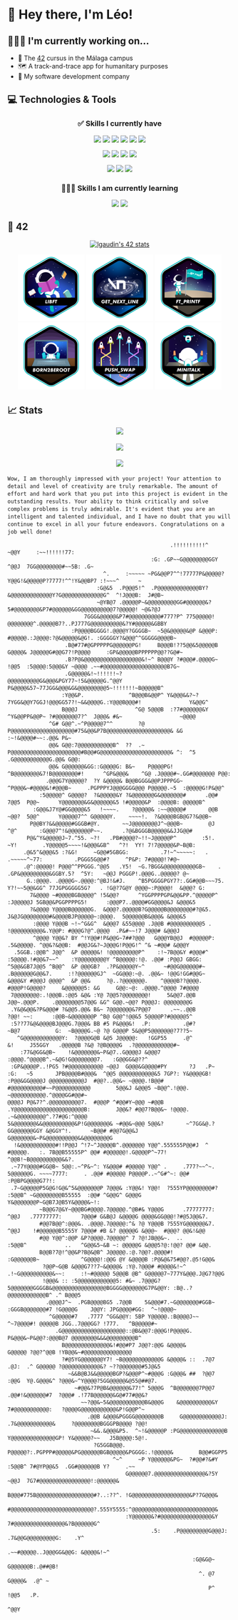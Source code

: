# 👋 Hey there, I'm Léo!

## 👨🏻‍💻 I'm currently working on...
* 🚀 The [42](https://www.42.fr/) cursus in the Málaga campus
* 🗺️ A track-and-trace app for humanitary purposes
* 💼 My software development company

## 💻 Technologies & Tools

<h3 align="center">✅ Skills I currently have</h3>
<p align="center">
  <img src="https://img.shields.io/badge/C-00599C?style=flat&logo=c&logoColor=white" />
  <img src="https://img.shields.io/badge/Shell-121011?style=flat&logo=gnu-bash&logoColor=white" />
  <img src="https://img.shields.io/badge/Git-F05032?style=flat&logo=git&logoColor=white" />
  <img src="https://img.shields.io/badge/UNIX-000000?style=flat&logo=linux&logoColor=white" />
  <img src="https://img.shields.io/badge/PHP-777BB4?style=flat&logo=php&logoColor=white" />
  <img src="https://img.shields.io/badge/MySQL-4479A1?style=flat&logo=mysql&logoColor=white" />
</p>
<p align="center">
  <img src="https://img.shields.io/badge/Node.js-339933?style=flat&logo=node.js&logoColor=white" />
  <img src="https://img.shields.io/badge/MongoDB-47A248?style=flat&logo=mongodb&logoColor=white" />
  <img src="https://img.shields.io/badge/Express.js-000000?style=flat&logo=express&logoColor=white" />
  <img src="https://img.shields.io/badge/React-61DAFB?style=flat&logo=react&logoColor=black" />
</p>
<p align="center">
  <img src="https://img.shields.io/badge/Adobe%20Illustrator-FF9A00?style=flat&logo=adobe%20illustrator&logoColor=white" />
  <img src="https://img.shields.io/badge/Adobe%20Photoshop-31A8FF?style=flat&logo=Adobe%20Photoshop&logoColor=black" />
  <img src="https://img.shields.io/badge/Adobe%20Premiere%20Pro-9999FF?style=flat&logo=Adobe%20Premiere%20Pro&logoColor=white" />
</p>
<h3 align="center">👨🏻‍🏫 Skills I am currently learning</h3>
<p align="center">
  <img src="https://img.shields.io/badge/TypeScript-3178C6?style=flat&logo=typescript&logoColor=white" />
  <img src="https://img.shields.io/badge/Mobile%20App%20Dev-0C84C5?style=flat&logo=android&logoColor=white" />
</p>

## 🚀 42
<p align="center">
  <a href="https://github.com/JaeSeoKim/badge42"><img src="https://badge42.vercel.app/api/v2/clgknzb5v000608laffhwm2zo/stats?cursusId=21&coalitionId=275" alt="lgaudin's 42 stats" /></a>
</p>
<p align="center">
  <a href="https://github.com/leogaudin/libft"><img src="https://github.com/mcombeau/mcombeau/blob/main/42_badges/libfte.png" /></a>
  <a href="https://github.com/leogaudin/get_next_line"><img src="https://github.com/mcombeau/mcombeau/blob/main/42_badges/get_next_linee.png" /></a>
  <a href="https://github.com/leogaudin/ft_printf"><img src="https://github.com/mcombeau/mcombeau/blob/main/42_badges/ft_printfe.png" /></a>
  <img src="https://github.com/mcombeau/mcombeau/blob/main/42_badges/born2beroote.png" />
  <a href="https://github.com/leogaudin/push_swap"><img src="https://github.com/mcombeau/mcombeau/blob/main/42_badges/push_swape.png" /></a>
  <a href="https://github.com/leogaudin/minitalk"><img src="https://github.com/mcombeau/mcombeau/blob/main/42_badges/minitalke.png" /></a>
</p>

## 📈 Stats
<p align="center">
 <img src="https://github-readme-stats-sigma-five.vercel.app/api/top-langs/?username=leogaudin&layout=compact&bg_color=00000000" />
  <br><br>
  <img src="https://github-readme-stats-sigma-five.vercel.app/api?username=leogaudin&show_icons=true&show_owner=true&include_all_commits=true&bg_color=00000000" />
  <br><br>
  <img src="https://github-readme-streak-stats.herokuapp.com/?user=leogaudin&theme=transparent&bg_color=00000000" />
</p>

`Wow, I am thoroughly impressed with your project! Your attention to detail and level of creativity are truly remarkable. The amount of effort and hard work that you put into this project is evident in the outstanding results. Your ability to think critically and solve complex problems is truly admirable. It's evident that you are an intelligent and talented individual, and I have no doubt that you will continue to excel in all your future endeavors. Congratulations on a job well done!`

```
                                                   .!!!!!!!!!!^     ~@@Y     :~~!!!!!!77:                                                   
                                             :G: .GP~~G@@@@@@@@GGY  ^@@J  7GG@@@@@@@@#~~5B: .G~                                             
                              ^.     :~~~~~ ~PG&@@P7^^!77777P&@@@@@?Y@@G!&@@@@@P?7777!^^!Y&@@BP7 :!~~~^      ~                              
                            :G@&5  .P@@@5!^  .P@@@@@@@@@@@@@BY?&@@@@@@@@@@@@@Y?G@@@@@@@@@@@@@G^  ^!J@@@B:  J#@B~                            
                            ~@YB@7 .@@@@@P~&@@@@@@@@@GG#@@@@@@&?5#@@@@@@@@&P7#@@@@@@&GG@@@@@@@@@@7?@@@@@! ~@&?@J                            
                        7GGG&@@@@@&P7#@@@@@@@@@@#777?P^ 775@@@@@! @@@@@@@@^.@@@@@B7?..PJ777G@@@@@@@@@@&?Y#@@@@@&GBBY                        
                    :P@@@@BGGGG!.@@@@Y?GGGGB~  ~5@&@@@@@&@P &@@@P: #@@@@@.:J@@@@:?@&@@@@@&@G!. :GGGGGY?&@@@^^GGGGG@@@@B~                    
                  .B@#77#@GPPPPPG@@@@@@PG!     B@@@B!??5@@&5@@@@@B G@@@@& J@@@@@G#@@G7?!P@@@@     :GP&@@@@@BPPPPPP@@??G@#~                  
                  .B?P@&@@@@@@@@@@@@@@@@@@&!~^ B@@@Y ?#@@@#.@@@@G~  !@@5  :5@@@@:5@@@&Y ~@@@@ .~~#@@@@@@@@@@@@@@@@@@@@B7G~                  
                  .G@@@@@&!~!!!!!!~?@@@@@@@@@@G&@@@&PGY77~!5&@@@@@G.^@@Y P&@@@@&57~77JGG&@@@&G&@@@@@@@@@5~!!!!!!!~B@@@@@B^                  
                 :Y@@&P.              ^B@@@B&@@P^ Y&@@@&&?~?7YGG&@@Y7GGJ!@@@GG57?!~&&@@@@G.:Y@@@B@@@#!               Y&@@G^                 
                 B@@@J                  ^G@ 5@@@B  :?7#@@@@@@&Y ^Y&@@PP&@@P~ ?#@@@@@@@7?^  J@@@& #&~                  ~@@@@                 
             ^G# G@@^.~^P@@@@@7^^        ?@ P@@@@@@@@@@@@@@@@@@@@#75&@@&P7B@@@@@@@@@@@@@@@@@@@@& &G        :~!&@@@@#~~:.@@& P&~             
             @@& G@@:7@@@@@@@@@@@B^  ??  .~ P@@@@@@@@@@@@@@@@@@@@@@#B@@#G@@@@@@@@@@@@@@@@@@@@@@& ^:  ^5  .G@@@@@@@@@@@G.@@& G@@:            
             @@& G@@@@@@&GG::G@@@@G: B&~    P@@@@PG!      ^B@@@@@@@@&7!B@@@@@@@@#!      ^GP&@@@&    ^G@ .J@@@@#~.GG#@@@@@@@ P@@:            
            .@@@G7Y@@@@@?  ?Y &@@@@& B@@BGGG&@@PJPPPGG~     ^P@@@&~#@@@@&!#@@@B~     .PGPPPYJ@@@GGGG@@@ P@@@@@.~5  :@@@@@G!P&@@^            
          :5@@@@@^ G@@@@?  ?&@@@@@&Y ?&@@@@@@@G&@@@@@@@#      .@@#  7@@5  P@@~      Y@@@@@@@&G&@@@@@@&5 !#@@@@@&P  :@@@@B: @@@@@B^          
        :G@@&J7Y@#GG@@@@&5   !~~~~.    ?@@@@@& :~~@@@@@#       @@B  ~@@?  5@@^      Y@@@@@7^^ G@@@@@Y.    ~~~~!.  ?&@@@@BGB@G7?&@@B~        
       P@@BY?&&@@@@@#GGGB#@Y.       ~~J@@@@@@@@J^~@@@B~        @J          ^@^       :G@@@7^!&@@@@@@@P~~.      .?@&BGGGB@@@@@&&JJG@@#       
      P@&^Y&@@@@@J~7.^55. ~?!   .PB#@@@@?~!!~J@@@@@P^        :5!.           ~Y!        .Y@@@@@5~~~~!&@@@&GB^   ^?!  YY! 7!7@@@@@&P~B@B:     
     .@&5^&@@@&5 :?&G!     ~G@@#5GBGG:          .7!~^~~~~~:   .                  .~~~~~^~77:          .PGGG5G@@#?     ^P&P: 7#@@@@!?#@~     
     .@^:@@@@@! P@@@^^PPGGG.^@@5   .Y5!  ~G.?BGG&@@@@@@@@@@GB~    .           .GP&@@@@@@@@@&GGBY.5?  ^5Y:   ~@@J PGGGP!.@@@G..@@@@@? @~     
      G.:@@@@. .@@@@G~.@@@@:^@BJ!&#J.    ^B5PGGGGPGY7?:.GG#@@B~~~75.     Y?!~~5@@&GG^ 77JGPGGGGG5G?   . !G@?7G@Y @@@@~:P@@@@!  &@@@? G:     
       7&@@@@ ~#@@@@BGB@@@@^ !5&@@?      ^YGGPPPPGP&@@&PP.^@@@@@P^        :J@@@@@J 5GB@@&PGGPPPPG5!      :@@@P7..@@@@#GG@@@@&J &@@@&5       
       ?&@@@@ Y@@@@B@@@@@@G.  &@@@?.@@@@@B?G@@@@@B@@@@@@@@#?@&5.             J&@JG@@@@@@@@#&@@@@BJP@@@@@~:@@@@.  5@@@@@@B&@@@& &@@@&5       
        :@@@@ Y@@@B ~!~^G&G^  &@@@7 &55@@@@ .J@@B #@@@@@@@@@@5 .              !@@@@@@@@@@&.Y@@P: #@@@G?@^.@@@@  .P&#~~!7 J@@@# &@@@J        
        ^@@@@ Y@@&? BY ^!Y@@#!P&@@G~7##?@@@   G@@@YB@@J  #@@@@@P:          .5&@@@@@. ^@@&?&@@B:  #@@JG&?~J@@@G!P@@G!^ ^& ~#@@# &@@@Y        
  .5GGB.:@@B^ J@@^  &P @@@@@&! !@@@@@@@@@P^    :!~7B@@&Y #@@@#^              :5@@@@.!#@@&7~~^    :Y@@@@@@@@@Y ^B@@@@@:!@. .@@# :P@@J GBGG:  
^5@@&GB7J@@5 ^B@@^  &P @@@GB?  .?P&@@@@@Y~^      ~#@@G@@@@@@#~                .B@@@@@@G@@&7.     :!?@@@@@@GJ^  ~GG@@@:~@. .@@&~ !@@G!GG#@@G~
&@@@&Y #@@@J @@@@^  &P @@&     ?@..?@@@@@@@.    ^@@@@B??@@@@.                   #@@@P!G@@@@?     &@@@@@@5: &G     G@@:~@: .@@@@.^@@@@ 7#@@@@
 7@@@@@@@@:.!@@@B.:@@5 &@& :Y@ 7@@5?@@@@@@@@!     5&@@7.@@B                      J@@~.@@@P.    .@@@@@@@@57@@G &G^ G@@.~@@? P@@@J: @@@@@@@@G 
 .Y&@&@@&?P&@@@# ?&@@5.@@& B&~ 7@@@@@@@&7P@@7      .~~..@@B                      ?@@! ~~:      :@@B~&@@@@@@@P ^B@ G@@^!@@&5 5@@@@P?#@@@@@5^ 
 :5??77&@&@@@@BJ@@@G.7@@@& BB #5 P&@@@&!  .P:          .@#?                      ~B@7           G:  ~B@@@@G.~@ ?@ G@@@P 5&@@P5@@@@@@@?7??5~ 
   ^G@@@@@@@@@@@@Y:  ?@@@@G@B &@5 J@@@@@:   !GGP55     .@^                         &!     J55GGY   .@@@@@B ?&@ ?@B@@@@G  .?@@@@@@@@@@@@#~   
    :77&@GG&@B~    !&@@@@@@@&~P&@7..G@@@@J &@@@7                                            :@@@@.^@@@@B^.~&@G!G@@@@@@@@7.   :G@@GG&@??^    
 :GP&@@@@P..!PG5 ?#@@@@@@@@@@@ ~@@J  G@@@&G@@@@#PY       ?J   .P~          :G:   ~5       JPB@@@@B#@@@&  ^@@5 @@@@@@@@@@@&5 7GP?: Y&@@@@GB! 
:P@@&GG@@@@J @@@@@@@@@@@J  #@@?..@@&~ ~@@@@.!B@@#        #@@@@@@@@@@#~~P@@@@@@@@@@@        5@@&J &@@@5 ~B@@^.!@@@. ~@@@@@@@@@@@.^@@@@GG#@@#~
@@@@J P@&7?^.@@@@@@@@@@7.  #@@@P ^#@@#Y~@@@ ~#@@B        .Y@@@@@@@@@@@@@@@@@@@@@@B:        J@@&? #@@7?B@@&~ !@@@@. .~&@@@@@@@@@^.?7#@G:^@@@@
5&@@@@@@@&&@@@@@@@@@@&P!G@@@@@@@& ~#@@&~@@@ 5@@&?       ~^7GG&@.?GG@@@@@@GGY &@GGY^!.      ~B@@# #@@7G@@&J G@@@@@@@&~P&@@@@@@@@@@&&@@@@@@@@G
  !&@@@@@@@@@@@#!!P@@J ^!7~^J@@@@B^.@@@@@@@ Y@@^.555555P@@#J  ^    #@@@@@.   :. 7B@@B55555P^ @@# #@@@@@@!.G@@@@P^~77! ^@@B!~B@@@@@@@@@@&&?. 
 .~77Y@@@@#GG@B~ 5@@:.~^P&~^: Y&@@@# #@@@@@ Y@@^ .     .777?~~^~. 5@@@@@@G. ~~~~7777:     . .@@# #@@@@@ P@@@@P..~^G#^~: @@# :P@BPG@@@@G7?!: 
 .7~G@@@@@P5G@G!G@&^5&@@@@@@@P 7@@@& :Y@@&! Y@@!  ?555YP@@@@@@@@#? :5@@B^ ~G@@@@@@@@B55555  :@@# ^G@@G^ G@@@G Y&@@@@@@@P~G@B7J@B5Y&@@@@&~!: 
          ~B@@G7@&Y~@@@BG#@@@@.7@@@@@.^@B#& Y@@@G      .77777777:   ^@@J   .77777777:      7@@@# G&B@J &@@@@G @@@@&GG@@@!?#@5J@@&7.         
          #@@7B@@^:@@@&. .@@@@.7@@@@@:^& ?@ Y@@@B ?555YG@@@@@@&7.   ^@@J    !#@@@@@@B5555Y 7@@@# #B &? @@@@@G &@@@~  #@@@? @@&!&@@          
          #@@ Y@@^:@@P &P?@@@@.7@@@@@^ 7 ?@!JB@@&~.  ..            :5@@B^            ..   ^G@@&5~&B ~: @@@@@G &@@@5?@:!@@? @@# &@@.         
          B@@B?7@!^@@&P?B@&@B^ J@@@@@.:@.?@@?.@@@@#!             :G@@@@@@B~             ^G@@@@!:@@G @Y &@@@@B :P@&@&75#@@?.@5!G@@&          
           ?@@P~G@B &@@@G7??7~&@@@@& :Y@.?@@@# #@@@@&!~^     .!~G@@@@@@@@@@&~~:     :!~#@@@@@ 5@@@B @B^ G@@@@@7~777Y&@@@.J@G7?@@G           
           !@@@& :: :5@@@@@@@@@@@@5: #&~ .7@@@G?5@@@@@@@GGGGB&@@@@@@@@@@@@@@@@@BGGGG@@@@@@@G7P&@@Y: :B@..?@@@@@@@@@@@@B^ .^ B@@@5           
            .@@@@J^~  .PGB@@@@BG5 .7@@B    5&@@@#7.~G@@@@@@@#GGB~          :GGGB@@@@@@@#7 !G@@@@G    J@@Y: JPG@@@@#GG:  ^~!@@@@~            
             ^G@@@@@#7   .7777 ^GG&@@Y: 5BP Y@@@@@.:B@@@@J~~                    ^~7@@@@#! @@@@@B JGG..7@@@GG? !777.   ^B@@@@@#~             
               .G@@@@@@@@@@@@@@@@@@@@::@B&@@7:@@@G!P@@@@G.                         P&@@@&~P&@@?:@@@B@7 @@@@@@@@&&&@@@@@@@@@B^               
                 B@@@@@@@@@@@@@@&!#@@#P7 J@@?:@@G &@@@@&                            G@@@@@ ?@@?^@@B !YB@@&~#@@@@@@@@@@@@@@@                 
                 ?#@5YG@@@@@@@Y7! ~B@@@@@@@@@@@@G &@@@@& ::  .7@7          .@J:  .^ G@@@@@ ?@@@@@@@@@@@@&? ~??@@@@@@@#5J@&5                 
                   ~&&B@BJ&&@@@@@BGP?&@@@P^~#@@@G :G@@@& ##  ?@@7          :@@G  Y@.G@@@&^ ?@@@&~^Y@@@@?5GG@@@@@&@55@##@7.                  
                     ~#@@&?7P@B&@@@@@@&77!^ 5@@@G  ^B@@@@@@@7P@@7          .@@#!&@@@@@@#7  ?@@@# .!77B@@@@@@&G@#77#@@&?                     
                       ~~?@@&~5&@@@@@@@@@@@B&@@@G    &@@@@@@@@@@&Y        7#@@@@@@@@@@@:   ?@@@@G@@@@@@@@@@@&P!G@@P^~                       
                         .@@B &@@@&PGGGG@@@@@@@@B     G@@@@@@@@@@@@J:  .7&@@@@@@@@@@@&     ?@@@@@@@@BGGGPB@@@@ ?@@!                         
                          ~&&.&@@@&P5.  ^~!&@@@@@P :PG@@@@@@@@@@@@@@B  Y@@@@@@@@@@@@@@GP! Y&@@@@@?~~   J5B@@@@:5@!.                         
                           ?G5GGB@@@.       P@@@@@?:.PGPPP#@@@@@&PG@@@@@@BGB@@@@@&PGGGG:.!@@@@@&        B@@#GGPP5                           
                                 ^~^     ~P Y@@@@@@&PG~  ?#@@#?&#Y :5@@B^ 7#@YP@@&5  .GG#@@@@@@B Y?     .~~                                 
                                     G@@@@@@7.@@@@@@@@@@@@@@@@&?5Y  ~@@J  7G7#@@@@@@@@@@@@@@@@!:@@@@@@&                                     
                                     B@@@#775B@@@@@@@@@@@@@@@@@@#?..:??^. !G@@@@@@@@@@@@@@@@@@&P?7G@@@&                                     
                                     #@@@@@@@@@@@@@@@@@@@@@@@@@@?.555Y5555:^@@@@@@@@@@@@@@@@@@@@@@@@@@&                                     
                                     :Y@@@@@@&?#@@@@@@@@@@@@@@@@&Y        7#@@@@@@@@@@@@@@@@&?B@@@@@@G^                                     
                                             .5:    .P@@@@@@@@@G@@@J:  .7&@@G@@@@@@@@@G:    .Y^                                             
                                                      .~~#@@@@@..J@@@GG&@@G: &@@@@&!~^                                                      
                                                          :G@&G@~ G@@@@@@B:.@##@B!                                                          
                                                            ^. @7  G@@@@&  .@^ ~                                                            
                                                               P^   !@@5   .P.                                                              
                                                                    ^@@Y                                                                 
```
